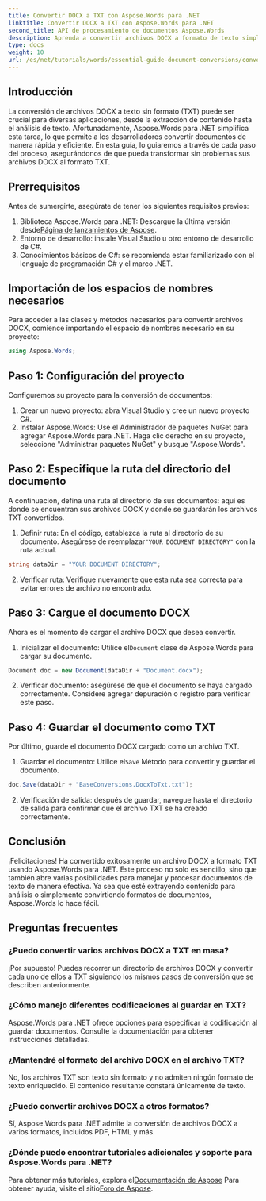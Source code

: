 ```yaml
---
title: Convertir DOCX a TXT con Aspose.Words para .NET
linktitle: Convertir DOCX a TXT con Aspose.Words para .NET
second_title: API de procesamiento de documentos Aspose.Words
description: Aprenda a convertir archivos DOCX a formato de texto simple (TXT) usando Aspose.Words para .NET en esta guía completa.
type: docs
weight: 10
url: /es/net/tutorials/words/essential-guide-document-conversions/convert-docx-to-txt/
---
```

## Introducción

La conversión de archivos DOCX a texto sin formato (TXT) puede ser crucial para diversas aplicaciones, desde la extracción de contenido hasta el análisis de texto. Afortunadamente, Aspose.Words para .NET simplifica esta tarea, lo que permite a los desarrolladores convertir documentos de manera rápida y eficiente. En esta guía, lo guiaremos a través de cada paso del proceso, asegurándonos de que pueda transformar sin problemas sus archivos DOCX al formato TXT.

## Prerrequisitos

Antes de sumergirte, asegúrate de tener los siguientes requisitos previos:

1.  Biblioteca Aspose.Words para .NET: Descargue la última versión desde[Página de lanzamientos de Aspose](https://releases.aspose.com/words/net/).
2. Entorno de desarrollo: instale Visual Studio u otro entorno de desarrollo de C#.
3. Conocimientos básicos de C#: se recomienda estar familiarizado con el lenguaje de programación C# y el marco .NET.

## Importación de los espacios de nombres necesarios

Para acceder a las clases y métodos necesarios para convertir archivos DOCX, comience importando el espacio de nombres necesario en su proyecto:

```csharp
using Aspose.Words;
```

## Paso 1: Configuración del proyecto

Configuremos su proyecto para la conversión de documentos:

1. Crear un nuevo proyecto: abra Visual Studio y cree un nuevo proyecto C#.
2. Instalar Aspose.Words: Use el Administrador de paquetes NuGet para agregar Aspose.Words para .NET. Haga clic derecho en su proyecto, seleccione "Administrar paquetes NuGet" y busque "Aspose.Words".

## Paso 2: Especifique la ruta del directorio del documento

A continuación, defina una ruta al directorio de sus documentos: aquí es donde se encuentran sus archivos DOCX y donde se guardarán los archivos TXT convertidos.

1.  Definir ruta: En el código, establezca la ruta al directorio de su documento. Asegúrese de reemplazar`"YOUR DOCUMENT DIRECTORY"` con la ruta actual.

```csharp
string dataDir = "YOUR DOCUMENT DIRECTORY";
```

2. Verificar ruta: Verifique nuevamente que esta ruta sea correcta para evitar errores de archivo no encontrado.

## Paso 3: Cargue el documento DOCX

Ahora es el momento de cargar el archivo DOCX que desea convertir.

1.  Inicializar el documento: Utilice el`Document` clase de Aspose.Words para cargar su documento.

```csharp
Document doc = new Document(dataDir + "Document.docx");
```

2. Verificar documento: asegúrese de que el documento se haya cargado correctamente. Considere agregar depuración o registro para verificar este paso.

## Paso 4: Guardar el documento como TXT

Por último, guarde el documento DOCX cargado como un archivo TXT.

1.  Guardar el documento: Utilice el`Save` Método para convertir y guardar el documento.

```csharp
doc.Save(dataDir + "BaseConversions.DocxToTxt.txt");
```

2. Verificación de salida: después de guardar, navegue hasta el directorio de salida para confirmar que el archivo TXT se ha creado correctamente.

## Conclusión

¡Felicitaciones! Ha convertido exitosamente un archivo DOCX a formato TXT usando Aspose.Words para .NET. Este proceso no solo es sencillo, sino que también abre varias posibilidades para manejar y procesar documentos de texto de manera efectiva. Ya sea que esté extrayendo contenido para análisis o simplemente convirtiendo formatos de documentos, Aspose.Words lo hace fácil.

## Preguntas frecuentes

### ¿Puedo convertir varios archivos DOCX a TXT en masa?

¡Por supuesto! Puedes recorrer un directorio de archivos DOCX y convertir cada uno de ellos a TXT siguiendo los mismos pasos de conversión que se describen anteriormente.

### ¿Cómo manejo diferentes codificaciones al guardar en TXT?

Aspose.Words para .NET ofrece opciones para especificar la codificación al guardar documentos. Consulte la documentación para obtener instrucciones detalladas.

### ¿Mantendré el formato del archivo DOCX en el archivo TXT?

No, los archivos TXT son texto sin formato y no admiten ningún formato de texto enriquecido. El contenido resultante constará únicamente de texto.

### ¿Puedo convertir archivos DOCX a otros formatos?

Sí, Aspose.Words para .NET admite la conversión de archivos DOCX a varios formatos, incluidos PDF, HTML y más.

### ¿Dónde puedo encontrar tutoriales adicionales y soporte para Aspose.Words para .NET?

 Para obtener más tutoriales, explora el[Documentación de Aspose](https://reference.aspose.com/words/net/) Para obtener ayuda, visite el sitio[Foro de Aspose](https://forum.aspose.com/c/words/8).
